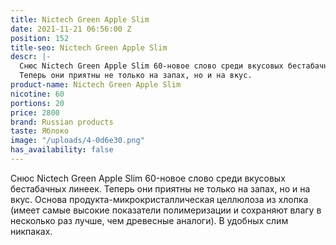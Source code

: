 ```yaml
---
title: Nictech Green Apple Slim
date: 2021-11-21 06:56:00 Z
position: 152
title-seo: Nictech Green Apple Slim
descr: |-
  Снюс Nictech Green Apple Slim 60-новое слово среди вкусовых бестабачных линеек.
  Теперь они приятны не только на запах, но и на вкус.
product-name: Nictech Green Apple Slim
nicotine: 60
portions: 20
price: 2800
brand: Russian products
taste: Яблоко
image: "/uploads/4-0d6e30.png"
has_availability: false
---
```


Снюс Nictech Green Apple Slim 60-новое слово среди вкусовых бестабачных линеек.
Теперь они приятны не только на запах, но и на вкус.
Основа продукта-микрокристаллическая целлюлоза из хлопка (имеет самые высокие показатели полимеризации и сохраняют влагу в несколько раз лучше, чем древесные аналоги).
В удобных слим никпаках.